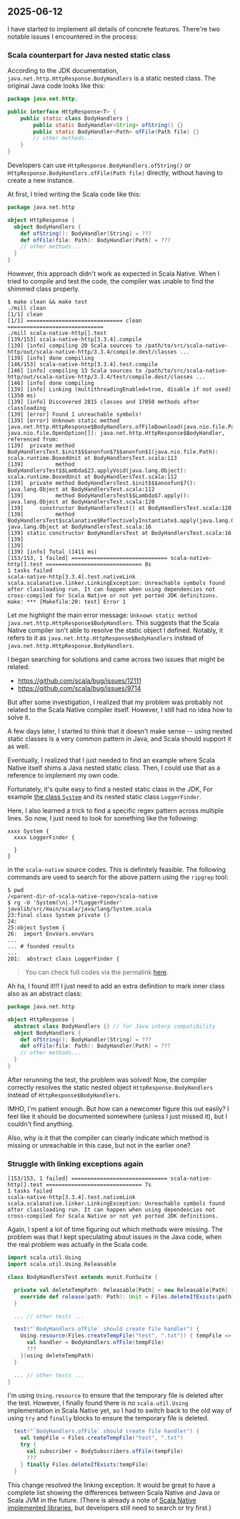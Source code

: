 ## 2025-06-12

I have started to implement all details of concrete features. There're two notable issues I encountered in the process:

### Scala counterpart for Java nested static class

According to the JDK documentation, `java.net.http.HttpResponse.BodyHandlers` is a static nested class. The original Java code looks like this:

```java
package java.net.http;

public interface HttpResponse<T> {
    public static class BodyHandlers {
        public static BodyHandler<String> ofString() {}
        public static BodyHandler<Path> ofFile(Path file) {}
        // other methods...
    }
}
```

Developers can use `HttpResponse.BodyHandlers.ofString()` or `HttpResponse.BodyHandlers.ofFile(Path file)` directly, without having to create a new instance.

At first, I tried writing the Scala code like this:

```scala
package java.net.http

object HttpResponse {
  object BodyHandlers {
    def ofString(): BodyHandler[String] = ???
    def ofFile(file: Path): BodyHandler[Path] = ???
    // other methods...
  }
}
```

However, this approach didn't work as expected in Scala Native. When I tried to compile and test the code, the compiler was unable to find the shimmed class properly.

```console
$ make clean && make test
./mill clean
[1/1] clean
[1/1] ============================== clean ==============================
./mill scala-native-http[].test
[139/153] scala-native-http[3.3.4].compile
[139] [info] compiling 20 Scala sources to /path/to/src/scala-native-http/out/scala-native-http/3.3.4/compile.dest/classes ...
[139] [info] done compiling
[146/153] scala-native-http[3.3.4].test.compile
[146] [info] compiling 13 Scala sources to /path/to/src/scala-native-http/out/scala-native-http/3.3.4/test/compile.dest/classes ...
[146] [info] done compiling
[139] [info] Linking (multithreadingEnabled=true, disable if not used) (1350 ms)
[139] [info] Discovered 2815 classes and 17850 methods after classloading
[139] [error] Found 1 unreachable symbols!
[139] [error] Unknown static method java.net.http.HttpResponse$BodyHandlers.ofFileDownload(java.nio.file.Path, java.nio.file.OpenOption[]): java.net.http.HttpResponse$BodyHandler, referenced from:
[139]  private method BodyHandlersTest.$init$$$anonfun$7$$anonfun$1(java.nio.file.Path): scala.runtime.BoxedUnit at BodyHandlersTest.scala:113
[139]          method BodyHandlersTest$$Lambda$23.applyVoid(java.lang.Object): scala.runtime.BoxedUnit at BodyHandlersTest.scala:112
[139]  private method BodyHandlersTest.$init$$$anonfun$7(): java.lang.Object at BodyHandlersTest.scala:112
[139]          method BodyHandlersTest$$Lambda$7.apply(): java.lang.Object at BodyHandlersTest.scala:120
[139]     constructor BodyHandlersTest() at BodyHandlersTest.scala:120
[139]          method BodyHandlersTest$scalanative$ReflectivelyInstantiate$.apply(java.lang.Object): java.lang.Object at BodyHandlersTest.scala:16
[139] static constructor BodyHandlersTest at BodyHandlersTest.scala:16
[139]
[139]
[139] [info] Total (1411 ms)
[153/153, 1 failed] ============================== scala-native-http[].test ============================== 8s
1 tasks failed
scala-native-http[3.3.4].test.nativeLink scala.scalanative.linker.LinkingException: Unreachable symbols found after classloading run. It can happen when using dependencies not cross-compiled for Scala Native or not yet ported JDK definitions.
make: *** [Makefile:20: test] Error 1
```

Let me highlight the main error message: `Unknown static method java.net.http.HttpResponse$BodyHandlers`. This suggests that the Scala Native compiler isn't able to resolve the static object I defined. Notably, it refers to it as `java.net.http.HttpResponse$BodyHandlers` instead of `java.net.http.HttpResponse.BodyHandlers`.

I began searching for solutions and came across two issues that might be related:

- https://github.com/scala/bug/issues/12111
- https://github.com/scala/bug/issues/9714

But after some investigation, I realized that my problem was probably not related to the Scala Native compiler itself. However, I still had no idea how to solve it.

A few days later, I started to think that it doesn't make sense -- using nested static classes is a very common pattern in Java, and Scala should support it as well.

Eventually, I realized that I just needed to find an example where Scala Native itself shims a Java nested static class. Then, I could use that as a reference to implement my own code.

Fortunately, it's quite easy to find a nested static class in the JDK, For example [the class `System`](https://docs.oracle.com/en/java/javase/21/docs/api/java.base/java/lang/System.html) and its nested static class `LoggerFinder`.

Here, I also learned a trick to find a specific regex pattern across multiple lines. So now, I just need to look for something like the following:

```
xxxx System {
  xxxx LoggerFinder {

  }
}
```

in the `scala-native` source codes. This is definitely feasible. The following commands are used to search for the above pattern using the `ripgrep` tool:

```console
$ pwd
/<parent-dir-of-scala-native-repo>/scala-native
$ rg -U 'System(\n|.)*?LoggerFinder'
javalib/src/main/scala/java/lang/System.scala
23:final class System private ()
24:
25:object System {
26:  import EnvVars.envVars
...
... # founded results
...
201:  abstract class LoggerFinder {
```

> You can check full codes via the permalink [here](https://github.com/scala-native/scala-native/blob/bbbc1005d934ec71626f75c6d32e0ee5d9e966b7/javalib/src/main/scala/java/lang/System.scala#L201-L273).

Ah ha, I found it!!! I just need to add an extra definition to mark inner class also as an abstract class:

```scala
package java.net.http

object HttpResponse {
  abstract class BodyHandlers {} // for Java interp compatibility
  object BodyHandlers {
    def ofString(): BodyHandler[String] = ???
    def ofFile(file: Path): BodyHandler[Path] = ???
    // other methods...
  }
}
```

After rerunning the test, the problem was solved! Now, the compiler correctly resolves the static nested object `HttpResponse.BodyHandlers` instead of `HttpResponse$BodyHandlers`.

IMHO, I'm patient enough. But how can a newcomer figure this out easily? I feel like it should be documented somewhere (unless I just missed it), but I couldn't find anything.

Also, why is it that the compiler can clearly indicate which method is missing or unreachable in this case, but not in the earlier one?

### Struggle with linking exceptions again

```
[153/153, 1 failed] ============================== scala-native-http[].test ============================== 7s
1 tasks failed
scala-native-http[3.3.4].test.nativeLink scala.scalanative.linker.LinkingException: Unreachable symbols found after classloading run. It can happen when using dependencies not cross-compiled for Scala Native or not yet ported JDK definitions.
```

Again, I spent a lot of time figuring out which methods were missing. The problem was that I kept speculating about issues in the Java code, when the real problem was actually in the Scala code.

```scala
import scala.util.Using
import scala.util.Using.Releasable

class BodyHandlersTest extends munit.FunSuite {

  private val deleteTempPath: Releasable[Path] = new Releasable[Path] {
    override def release(path: Path): Unit = Files.deleteIfExists(path)
  }

  ... // other tests ...

  test("`BodyHandlers.ofFile` should create file handler") {
    Using.resource(Files.createTempFile("test", ".txt")) { tempFile =>
      val handler = BodyHandlers.ofFile(tempFile)
      ???
    }(using deleteTempPath)
  }

  ... // other tests ...
}
```

I'm using `Using.resource` to ensure that the temporary file is deleted after the test. However, I finally found there is no `scala.util.Using` implementation in Scala Native yet, so I had to switch back to the old way of using `try` and `finally` blocks to ensure the temporary file is deleted.

```scala
  test("`BodyHandlers.ofFile` should create file handler") {
    val tempFile = Files.createTempFile("test", ".txt")
    try {
      val subscriber = BodySubscribers.ofFile(tempFile)
      ???
    } finally Files.deleteIfExists(tempFile)
  }
```

This change resolved the linking exception. It would be great to have a complete list showing the differences between Scala Native and Java or Scala JVM in the future. (There is already a note of [Scala Native implemented libraries](https://scala-native.org/en/stable/lib/index.html), but developers still need to search or try first.)
